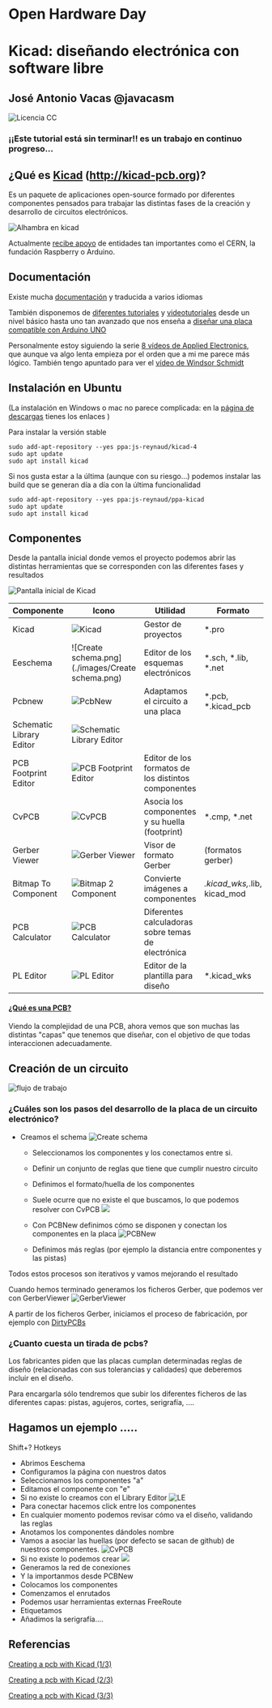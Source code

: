 # Open Hardware Day

#  Kicad: diseñando electrónica con software libre

## José Antonio Vacas @javacasm

![Licencia CC](./images/Licencia_CC.png)

### ¡¡Este tutorial está sin terminar!! es un trabajo en continuo progreso...

## ¿Qué es [Kicad](http://kicad-pcb.org) (http://kicad-pcb.org)?

Es un paquete de aplicaciones open-source formado por diferentes componentes pensados para trabajar las distintas fases de la creación y desarrollo de circuitos electrónicos.


![Alhambra en kicad](./images/Alhambra_kicad.png)

Actualmente [recibe apoyo](http://kicad-pcb.org/about/kicad/) de entidades tan importantes como el CERN, la fundación Raspberry o Arduino.

## Documentación

Existe mucha [documentación](http://kicad-pcb.org/help/documentation/) y traducida a varios idiomas

También disponemos de [diferentes tutoriales](http://kicad-pcb.org/help/tutorials/) y [videotutoriales](http://kicad-pcb.org/help/tutorials/#_video_tutorials) desde un nivel básico hasta uno tan avanzado que nos enseña a [diseñar una placa compatible con Arduino UNO](https://www.youtube.com/user/XploreLabz/videos)

Personalmente estoy siguiendo la serie [8 vídeos de Applied Electronics](https://www.youtube.com/playlist?list=PLasv3NGTWxRtv5-lh-6zYzKbRS5hVgy1C), que aunque va algo lenta empieza por el orden que a mi me parece más lógico. También tengo apuntado para ver el [vídeo de Windsor Schmidt](https://www.youtube.com/watch?v=zK3rDhJqMu0)

## Instalación en Ubuntu

(La instalación en Windows o mac no parece complicada: en la [página de descargas](http://kicad-pcb.org/download/) tienes los enlaces )

Para instalar la versión stable

    sudo add-apt-repository --yes ppa:js-reynaud/kicad-4
    sudo apt update
    sudo apt install kicad

Si nos gusta estar a la última (aunque con su riesgo...) podemos instalar las build que se generan día a día con la última funcionalidad

    sudo add-apt-repository --yes ppa:js-reynaud/ppa-kicad
    sudo apt update
    sudo apt install kicad

## Componentes

Desde la pantalla inicial donde vemos el proyecto podemos abrir las distintas herramientas que se corresponden con las diferentes fases y resultados

![Pantalla inicial de Kicad](./images/PantallaInicialKicad.png)

|Componente|Icono|Utilidad|Formato|
|---|---|---|---|
|Kicad | ![Kicad](./images/kicad.png)|Gestor de proyectos| *.pro|
|Eeschema|![Create schema.png](./images/Create schema.png)| Editor de los esquemas electrónicos |*.sch, *.lib, *.net|
|Pcbnew| ![PcbNew](./images/PCBNew.png)|Adaptamos el circuito a una placa|*.pcb, *.kicad_pcb|
|Schematic Library Editor| ![Schematic Library Editor](images/SchematicLibraryEditor.png)||
|PCB Footprint Editor| ![PCB Footprint Editor](./images/PCBFootprintEditor.png)|Editor de los formatos de los distintos componentes|
|CvPCB |![CvPCB](./images/CVPCB.png)|Asocia los componentes y su huella (footprint)|*.cmp, *.net|
|Gerber Viewer| ![Gerber Viewer](./images/GerberViewer.png)|Visor de formato Gerber|(formatos gerber)|
|Bitmap To Component|![Bitmap 2 Component](./images/Bitmap2Component.png)|Convierte imágenes a componentes|*.kicad_wks,*.lib, kicad_mod|
|PCB Calculator| ![PCB Calculator](./images/PCBCalculator.png)|Diferentes calculadoras sobre temas de electrónica||
|PL Editor| ![PL Editor](./images/PLEditor.png)|Editor de la plantilla para diseño|*.kicad_wks|



#### [¿Qué es una PCB?](./PCBs.md)

Viendo la complejidad de una PCB, ahora vemos que son muchas las distintas "capas" que tenemos que diseñar, con el objetivo de que todas interaccionen adecuadamente.


## Creación de un circuito

![flujo de trabajo](http://docs.kicad-pcb.org/4.0.6/es/images/es/kicad_flowchart.png)

### ¿Cuáles son los pasos del desarrollo de la placa de un circuito electrónico?

* Creamos el schema ![Create schema](./images/CreateSchema.png)

  * Seleccionamos los componentes  y los conectamos entre si.
  * Definir un conjunto de reglas que tiene que cumplir nuestro circuito
  * Definimos el formato/huella de los componentes
  * Suele ocurre que no existe el que buscamos, lo que podemos resolver con CvPCB
![](https://github.com/javacasm/CharlaKicad/raw/master/images/CVPCB.png)

  * Con PCBNew definimos cómo se disponen y conectan los componentes en la placa ![PCBNew](https://github.com/javacasm/CharlaKicad/raw/master/images/PCBNew.png)
  * Definimos más reglas (por ejemplo la distancia entre componentes y las pistas)



Todos estos procesos son iterativos y vamos mejorando el resultado

Cuando hemos terminado generamos los ficheros Gerber, que podemos ver con GerberViewer ![GerberViewer](https://github.com/javacasm/CharlaKicad/raw/master/images/GerberViewer.png)

A partir de los ficheros Gerber, iniciamos el proceso de fabricación, por ejemplo con [DirtyPCBs](http://dirtypcbs.com/store/pcbs)

### ¿Cuanto cuesta un tirada de pcbs?

Los fabricantes  piden que las placas cumplan determinadas reglas de diseño (relacionadas con sus tolerancias y calidades) que deberemos incluir en el diseño.

Para encargarla sólo tendremos que subir los diferentes ficheros de las diferentes capas: pistas, agujeros, cortes, serigrafía, ....

## Hagamos un ejemplo .....

Shift+? Hotkeys

* Abrimos Eeschema
* Configuramos la página con nuestros datos
* Seleccionamos los componentes "a"
* Editamos el componente con  "e"
* Si no existe lo creamos con el Library Editor ![LE](https://github.com/javacasm/CharlaKicad/raw/master/images/SchematicLibraryEditor.png)
* Para conectar hacemos click entre los componentes
* En cualquier momento podemos revisar cómo va el diseño, validando las reglas
* Anotamos los componentes dándoles nombre
* Vamos a asociar las huellas (por defecto se sacan de github) de nuestros componentes. ![CvPCB](https://github.com/javacasm/CharlaKicad/raw/master/images/CVPCB.png)
* Si no existe lo podemos crear ![](https://github.com/javacasm/CharlaKicad/raw/master/images/PCBFootprintEditor.png)
* Generamos la red de conexiones
* Y la importanmos desde PCBNew
* Colocamos los componentes
* Comenzamos el enrutados
* Podemos usar herramientas externas FreeRoute
* Etiquetamos
* Añadimos la serigrafía....



## Referencias

[Creating a pcb with Kicad (1/3)](https://hackaday.com/2016/11/17/creating-a-pcb-in-everything-kicad-part-1)

[Creating a pcb with Kicad (2/3)](http://hackaday.com/2016/12/09/creating-a-pcb-in-everything-kicad-part-2/)

[Creating a pcb with Kicad (3/3)](http://hackaday.com/2016/12/23/creating-a-pcb-in-everything-kicad-part-3/)
